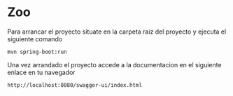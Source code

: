 # Zoo

Para arrancar el proyecto situate en la carpeta raiz del proyecto y ejecuta el siguiente comando
```
mvn spring-boot:run
```
Una vez arrandado el proyecto accede a la documentacion en el siguiente enlace en tu navegador
```
http://localhost:8080/swagger-ui/index.html
```
